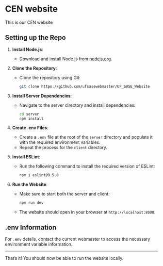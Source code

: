 # CEN website

This is our CEN website

## Setting up the Repo

1. **Install Node.js**:
   - Download and install Node.js from [nodejs.org](https://nodejs.org/en).

2. **Clone the Repository**:
   - Clone the repository using Git:
     ```bash
     git clone https://github.com/ufsasewebmaster/UF_SASE_Website
     ```

3. **Install Server Dependencies**:
   - Navigate to the server directory and install dependencies:
     ```bash
     cd server
     npm install
     ```

4. **Create .env Files**:
   - Create a `.env` file at the root of the `server` directory and populate it with the required environment variables.
   - Repeat the process for the `client` directory.

5. **Install ESLint**:
   - Run the following command to install the required version of ESLint:
     ```bash
     npm i eslint@9.5.0
     ```

6. **Run the Website**:
   - Make sure to start both the server and client:
     ```bash
     npm run dev
     ```
   - The website should open in your browser at `http://localhost:8000`.

## .env Information

For `.env` details, contact the current webmaster to access the necessary environment variable information.

---

That’s it! You should now be able to run the website locally.
